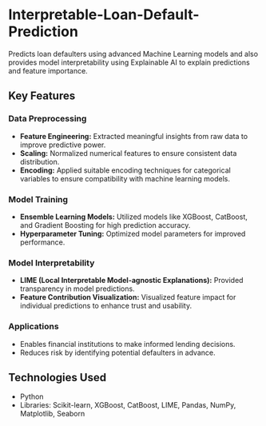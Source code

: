 # Interpretable-Loan-Default-Prediction
Predicts loan defaulters using advanced Machine Learning models and also provides model interpretability using Explainable AI to explain predictions and feature importance.

## Key Features

### Data Preprocessing
- **Feature Engineering:** Extracted meaningful insights from raw data to improve predictive power.
- **Scaling:** Normalized numerical features to ensure consistent data distribution.
- **Encoding:** Applied suitable encoding techniques for categorical variables to ensure compatibility with machine learning models.

### Model Training
- **Ensemble Learning Models:** Utilized models like XGBoost, CatBoost, and Gradient Boosting for high prediction accuracy.
- **Hyperparameter Tuning:** Optimized model parameters for improved performance.

### Model Interpretability
- **LIME (Local Interpretable Model-agnostic Explanations):** Provided transparency in model predictions.
- **Feature Contribution Visualization:** Visualized feature impact for individual predictions to enhance trust and usability.

### Applications
- Enables financial institutions to make informed lending decisions.
- Reduces risk by identifying potential defaulters in advance.

## Technologies Used
- Python
- Libraries: Scikit-learn, XGBoost, CatBoost, LIME, Pandas, NumPy, Matplotlib, Seaborn
